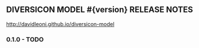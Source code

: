 
DIVERSICON MODEL #{version} RELEASE NOTES
-----------------------------------

http://davidleoni.github.io/diversicon-model


### 0.1.0 - TODO  


